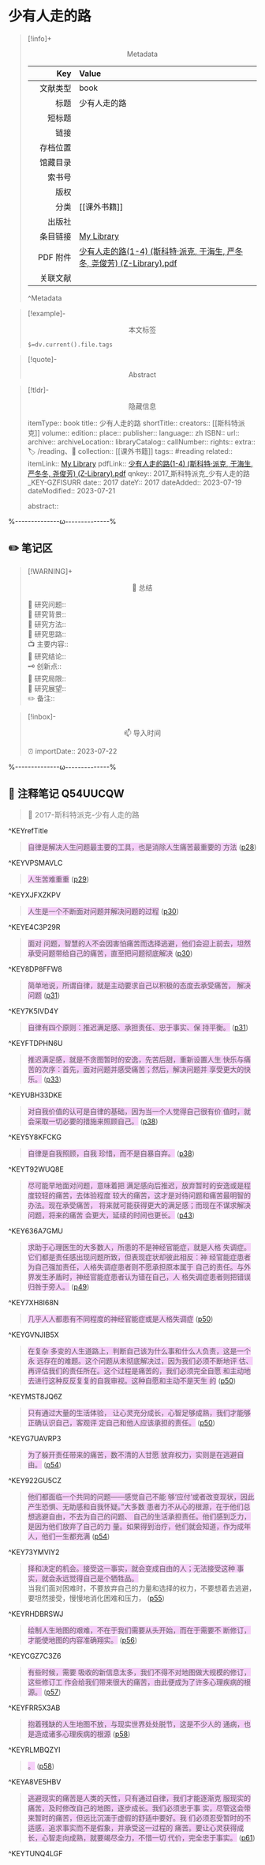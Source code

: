 # 少有人走的路
> [!info]+ <center>Metadata</center>
> 
> |<div style="width: 5em">Key</div>|Value|
> |--:|:--|
> |文献类型|book|
> |标题|少有人走的路|
> |短标题||
> |链接||
> |存档位置||
> |馆藏目录||
> |索书号||
> |版权||
> |分类|[[课外书籍]]|
> |出版社||
> |条目链接|[My Library](zotero://select/library/items/GZFISURR)|
> |PDF 附件|[少有人走的路(1-4) (斯科特·派克, 于海生, 严冬冬, 尧俊芳) (Z-Library).pdf](zotero://open-pdf/library/items/Q54UUCQW)|
> |关联文献||
> ^Metadata

> [!example]- <center>本文标签</center>
> 
> `$=dv.current().file.tags`

> [!quote]- <center>Abstract</center>
> 
> 

> [!tldr]- <center>隐藏信息</center>
> 
> itemType:: book
> title:: 少有人走的路
> shortTitle:: 
> creators:: [[斯科特派克]]
> volume:: 
> edition:: 
> place:: 
> publisher:: 
> language:: zh
> ISBN:: 
> url:: 
> archive:: 
> archiveLocation:: 
> libraryCatalog:: 
> callNumber:: 
> rights:: 
> extra:: 🏷️ /reading、📒
> collection:: [[课外书籍]]
> tags:: #reading 
> related:: 
> itemLink:: [My Library](zotero://select/library/items/GZFISURR)
> pdfLink:: [少有人走的路(1-4) (斯科特·派克, 于海生, 严冬冬, 尧俊芳) (Z-Library).pdf](zotero://open-pdf/library/items/Q54UUCQW)
> qnkey:: 2017_斯科特派克_少有人走的路_KEY-GZFISURR
> date:: 2017
> dateY:: 2017
> dateAdded:: 2023-07-19
> dateModified:: 2023-07-21
> 
> abstract:: 


%--------------ω--------------%

## ✏️ 笔记区

> [!WARNING]+ <center>🐣 总结</center>  
>
>🎯 研究问题::  
>🔎 研究背景::  
>🚀 研究方法::  
>🐔 研究思路::  
>📺 主要内容::  
>🎉 研究结论::  
>🗝️ 创新点::  
>💩 研究局限::  
>🐾 研究展望::  
>✏️ 备注::  

> [!inbox]- <center>📫 导入时间</center>
>
> ⏰ importDate:: 2023-07-22

%--------------ω--------------%

## 📝 注释笔记 Q54UUCQW

> <span style="font-size: 15px;color: gray">📍 2017-斯科特派克-少有人走的路</span>

^KEYrefTitle

> <span class="highlight" style="background-color: #e56eee50">自律是解决人生问题最主要的工具，也是消除人生痛苦最重要的 方法</span> ([p28](zotero://open-pdf/library/items/Q54UUCQW?page=28&annotation=VPSMAVLC))

^KEYVPSMAVLC

> <span class="highlight" style="background-color: #e56eee50">人生苦难重重</span> ([p29](zotero://open-pdf/library/items/Q54UUCQW?page=29&annotation=XJFXZKPV))

^KEYXJFXZKPV

> <span class="highlight" style="background-color: #e56eee50">人生是一个不断面对问题并解决问题的过程</span> ([p30](zotero://open-pdf/library/items/Q54UUCQW?page=30&annotation=E4C3P29R))

^KEYE4C3P29R

> <span class="highlight" style="background-color: #e56eee50">面对 问题，智慧的人不会因害怕痛苦而选择逃避，他们会迎上前去，坦然 承受问题带给自己的痛苦，直至把问题彻底解决</span> ([p30](zotero://open-pdf/library/items/Q54UUCQW?page=30&annotation=8DP8FFW8))

^KEY8DP8FFW8

> <span class="highlight" style="background-color: #e56eee50">简单地说，所谓自律，就是主动要求自己以积极的态度去承受痛苦， 解决问题</span> ([p31](zotero://open-pdf/library/items/Q54UUCQW?page=31&annotation=7K5IVD4Y))

^KEY7K5IVD4Y

> <span class="highlight" style="background-color: #e56eee50">自律有四个原则：推迟满足感、承担责任、忠于事实、保 持平衡。</span> ([p31](zotero://open-pdf/library/items/Q54UUCQW?page=31&annotation=FTDPHN6U))

^KEYFTDPHN6U

> <span class="highlight" style="background-color: #e56eee50">推迟满足感，就是不贪图暂时的安逸，先苦后甜，重新设置人生 快乐与痛苦的次序：首先，面对问题并感受痛苦；然后，解决问题并 享受更大的快乐。</span> ([p33](zotero://open-pdf/library/items/Q54UUCQW?page=33&annotation=UBH33DKE))

^KEYUBH33DKE

> <span class="highlight" style="background-color: #e56eee50">对自我价值的认可是自律的基础，因为当一个人觉得自己很有价 值时，就会采取一切必要的措施来照顾自己。</span> ([p38](zotero://open-pdf/library/items/Q54UUCQW?page=38&annotation=5Y8KFCKG))

^KEY5Y8KFCKG

> <span class="highlight" style="background-color: #e56eee50">自律是自我照顾，自我 珍惜，而不是自暴自弃。</span> ([p38](zotero://open-pdf/library/items/Q54UUCQW?page=38&annotation=T92WUQ8E))

^KEYT92WUQ8E

> <span class="highlight" style="background-color: #e56eee50">尽可能早地面对问题，意味着把 满足感向后推迟，放弃暂时的安逸或是程度较轻的痛苦，去体验程度 较大的痛苦，这才是对待问题和痛苦最明智的办法。现在承受痛苦， 将来就可能获得更大的满足感；而现在不谋求解决问题，将来的痛苦 会更大，延续的时间也更⻓。</span> ([p43](zotero://open-pdf/library/items/Q54UUCQW?page=43&annotation=636A7GMU))

^KEY636A7GMU

> <span class="highlight" style="background-color: #e56eee50">求助于心理医生的大多数人，所患的不是神经官能症，就是人格 失调症。它们都是责任感出现问题所致，但表现症状却彼此相反：神 经官能症患者为自己强加责任，人格失调症患者则不愿承担原本属于 自己的责任。与外界发生矛盾时，神经官能症患者认为错在自己，人 格失调症患者则把错误归咎于旁人。</span> ([p49](zotero://open-pdf/library/items/Q54UUCQW?page=49&annotation=7XH8I68N))

^KEY7XH8I68N

> <span class="highlight" style="background-color: #e56eee50">几乎人人都患有不同程度的神经官能症或是人格失调症</span> ([p50](zotero://open-pdf/library/items/Q54UUCQW?page=50&annotation=GVNJIB5X))

^KEYGVNJIB5X

> <span class="highlight" style="background-color: #e56eee50">在复杂 多变的人生道路上，判断自己该为什么事和什么人负责，这是一个永 远存在的难题。这个问题从未彻底解决过，因为我们必须不断地评 估、再评估我们的责任所在。这个过程是痛苦的，我们必须完全自愿 和主动地去进行这种反反复复的自我审视。这种自愿和主动不是天生 的</span> ([p50](zotero://open-pdf/library/items/Q54UUCQW?page=50&annotation=MST8JQ6Z))

^KEYMST8JQ6Z

> <span class="highlight" style="background-color: #e56eee50">只有通过大量的生活体验， 让心灵充分成⻓，心智足够成熟，我们才能够正确认识自己，客观评 定自己和他人应该承担的责任。</span> ([p50](zotero://open-pdf/library/items/Q54UUCQW?page=50&annotation=G7UAVRP3))

^KEYG7UAVRP3

> <span class="highlight" style="background-color: #e56eee50">为了躲开责任带来的痛苦，数不清的人甘愿 放弃权力，实则是在逃避自由。</span> ([p54](zotero://open-pdf/library/items/Q54UUCQW?page=54&annotation=922GU5CZ))

^KEY922GU5CZ

> <span class="highlight" style="background-color: #e56eee50">他们都面临一个共同的问题——感觉自己不能 够‘应付’或者改变现状，因此产生恐惧、无助感和自我怀疑。”大多数 患者力不从心的根源，在于他们总想逃避自由，不去为自己的问题、 自己的生活承担责任。他们感到乏力，是因为他们放弃了自己的力 量。如果得到治疗，他们就会知道，作为成年人，他们一生都充满</span> ([p54](zotero://open-pdf/library/items/Q54UUCQW?page=54&annotation=73YMVIY2))

^KEY73YMVIY2

> <span class="highlight" style="background-color: #e56eee50">择和决定的机会。接受这一事实，就会变成自由的人；无法接受这种 事实，就会永远觉得自己是个牺牲品。</span>  
> 当我们面对困难时，不要放弃自己的力量和选择的权力，不要想着去逃避，要坦然接受，慢慢地消化困难和压力， ([p55](zotero://open-pdf/library/items/Q54UUCQW?page=55&annotation=RHDBRSWJ))

^KEYRHDBRSWJ

> <span class="highlight" style="background-color: #e56eee50">绘制人生地图的艰难，不在于我们需要从头开始，而在于需要不 断修订，才能使地图的内容准确翔实。</span> ([p56](zotero://open-pdf/library/items/Q54UUCQW?page=56&annotation=CGZ7C3Z6))

^KEYCGZ7C3Z6

> <span class="highlight" style="background-color: #e56eee50">有些时候，需要 吸收的新信息太多，我们不得不对地图做大规模的修订，这些修订工 作会给我们带来很大的痛苦，由此便成为了许多心理疾病的根源。</span> ([p57](zotero://open-pdf/library/items/Q54UUCQW?page=57&annotation=FRR5X3AB))

^KEYFRR5X3AB

> <span class="highlight" style="background-color: #e56eee50">抱着残缺的人生地图不放，与现实世界处处脱节，这是不少人的 通病，也是造成诸多心理疾病的根源</span> ([p58](zotero://open-pdf/library/items/Q54UUCQW?page=58&annotation=RLMBQZYI))

^KEYRLMBQZYI

> <span class="highlight" style="background-color: #e56eee50">。</span> ([p58](zotero://open-pdf/library/items/Q54UUCQW?page=58&annotation=A8VE5HBV))

^KEYA8VE5HBV

> <span class="highlight" style="background-color: #e56eee50">逃避现实的痛苦是人类的天性，只有通过自律，我们才能逐渐克 服现实的痛苦，及时修改自己的地图，逐步成⻓。我们必须忠于事 实，尽管这会带来暂时的痛苦，但远比沉湎于虚假的舒适中要好。我 们必须忍受暂时的不适感，追求事实而不是假象，并承受这一过程的 痛苦。要让心灵获得成⻓，心智走向成熟，就要竭尽全力，不惜一切 代价，完全忠于事实。</span> ([p61](zotero://open-pdf/library/items/Q54UUCQW?page=61&annotation=TUNQ4LGF))

^KEYTUNQ4LGF

